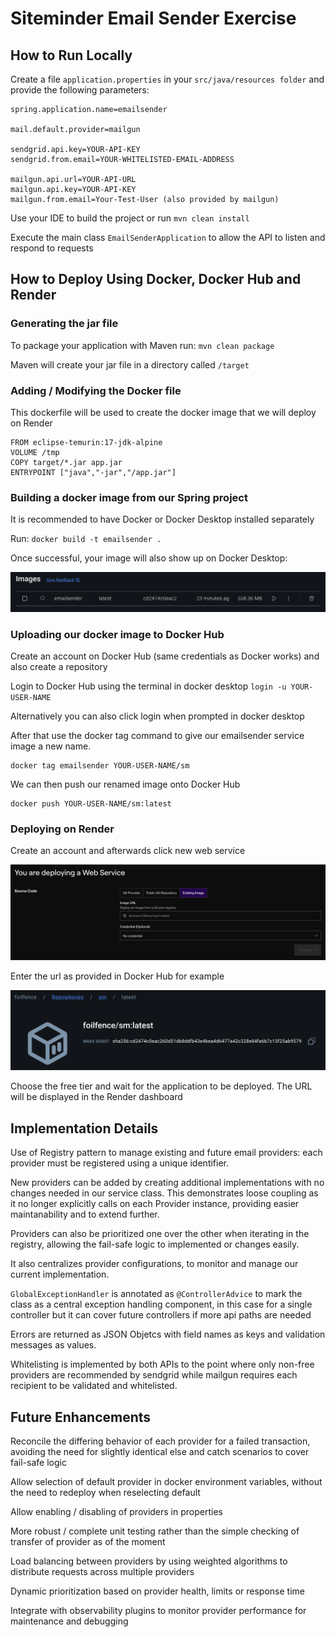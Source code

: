 # Siteminder Email Sender Exercise
## How to Run Locally

Create a file `application.properties` in your ``src/java/resources folder`` and provide the following parameters:

```
spring.application.name=emailsender

mail.default.provider=mailgun

sendgrid.api.key=YOUR-API-KEY
sendgrid.from.email=YOUR-WHITELISTED-EMAIL-ADDRESS

mailgun.api.url=YOUR-API-URL
mailgun.api.key=YOUR-API-KEY
mailgun.from.email=Your-Test-User (also provided by mailgun)
```

Use your IDE to build the project or run `mvn clean install`


Execute the main class `EmailSenderApplication` to allow the API to listen and respond to requests

## How to Deploy Using Docker, Docker Hub and Render

### Generating the jar file
To package your application with Maven run: `mvn clean package`

Maven will create your jar file in a directory called `/target`

### Adding / Modifying the Docker file
This dockerfile will be used to create the docker image that we will deploy on Render
```
FROM eclipse-temurin:17-jdk-alpine
VOLUME /tmp
COPY target/*.jar app.jar
ENTRYPOINT ["java","-jar","/app.jar"]
```

### Building a docker image from our Spring project
It is recommended to have Docker or Docker Desktop installed separately

Run: `docker build -t emailsender .` 

Once successful, your image will also show up on Docker Desktop:

![](images/docker-image.png)

### Uploading our docker image to Docker Hub
Create an account on Docker Hub (same credentials as Docker works) and also create a repository

Login to Docker Hub using the terminal in docker desktop ```login -u YOUR-USER-NAME```

Alternatively you can also click login when prompted in docker desktop

After that use the docker tag command to give our emailsender service image a new name.

```
docker tag emailsender YOUR-USER-NAME/sm
```

We can then push our renamed image onto Docker Hub

```
docker push YOUR-USER-NAME/sm:latest
```

### Deploying on Render
Create an account and afterwards click new web service

![](images/render-image.png)

Enter the url as provided in Docker Hub for example

![](images/docker-hub-image.png)

Choose the free tier and wait for the application to be deployed. The URL will be displayed in the Render dashboard

## Implementation Details

Use of Registry pattern to manage existing and future email providers: each provider must be registered using a unique identifier.

New providers can be added by creating additional implementations with no changes needed in our service class. This demonstrates loose coupling as it no longer explicitly calls on each Provider instance, providing easier maintanability and to extend further.

Providers can also be prioritized one over the other when iterating in the registry, allowing the fail-safe logic to implemented or changes easily.

It also centralizes provider configurations, to monitor and manage our current implementation.

`GlobalExceptionHandler` is annotated as `@ControllerAdvice` to mark the class as a central exception handling component, in this case for a single controller but it can cover future controllers if more api paths are needed

Errors are returned as JSON Objetcs with field names as keys and validation messages as values.

Whitelisting is implemented by both APIs to the point where only non-free providers are recommended by sendgrid while mailgun requires each recipient to be validated and whitelisted.

## Future Enhancements

Reconcile the differing behavior of each provider for a failed transaction, avoiding the need for slightly identical else and catch scenarios to cover fail-safe logic

Allow selection of default provider in docker environment variables, without the need to redeploy when reselecting default

Allow enabling / disabling of providers in properties

More robust / complete unit testing rather than the simple checking of transfer of provider as of the moment

Load balancing between providers by using weighted algorithms to distribute requests across multiple providers

Dynamic prioritization based on provider health, limits or response time

Integrate with observability plugins to monitor provider performance for maintenance and debugging


